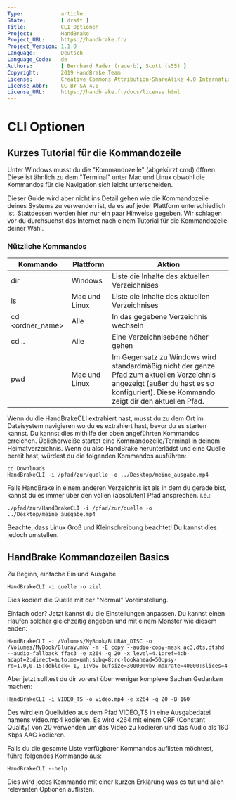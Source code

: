 ```yaml
---
Type:            article
State:           [ draft ]
Title:           CLI Optionen
Project:         HandBrake
Project_URL:     https://handbrake.fr/
Project_Version: 1.1.0
Language:        Deutsch
Language_Code:   de
Authors:         [ Bernhard Rader (raderb), Scott (s55) ]
Copyright:       2019 HandBrake Team
License:         Creative Commons Attribution-ShareAlike 4.0 International
License_Abbr:    CC BY-SA 4.0
License_URL:     https://handbrake.fr/docs/license.html
---
```


CLI Optionen
=============================

## Kurzes Tutorial für die Kommandozeile

Unter Windows musst du die "Kommandozeile" (abgekürzt cmd) öffnen. Diese ist ähnlich zu dem "Terminal" unter Mac und Linux obwohl die Kommandos für die Navigation sich leicht unterscheiden.

Dieser Guide wird aber nicht ins Detail gehen wie die Kommandozeile deines Systems zu verwenden ist, da es auf jeder Plattform unterschiedlich ist. Stattdessen werden hier nur ein paar Hinweise gegeben.
Wir schlagen vor du durchsuchst das Internet nach einem Tutorial für die Kommandozeile deiner Wahl.

### Nützliche Kommandos

| Kommando         | Plattform       | Aktion                                                                                                                                              |
|------------------|-----------------|-----------------------------------------------------------------------------------------------------------------------------------------------------|
| dir              | Windows         | Liste die Inhalte des aktuellen Verzeichnises                                                                                                         |
| ls               | Mac und Linux | Liste die Inhalte des aktuellen Verzeichnises                                                                                                          |
| cd <ordner_name> | Alle            | In das gegebene Verzeichnis wechseln                                                                                                                 |
| cd ..            | Alle            | Eine Verzeichnisebene höher gehen                                                                                                                        |
| pwd              | Mac und Linux | Im Gegensatz zu Windows wird standardmäßig nicht der ganze Pfad zum aktuellen Verzeichnis angezeigt (außer du hast es so konfiguriert). Diese Kommando zeigt dir den aktuellen Pfad. |


Wenn du die HandBrakeCLI extrahiert hast, musst du zu dem Ort im Dateisystem navigieren wo du es extrahiert hast, bevor du es starten kannst. Du kannst dies mithilfe der oben angeführten Kommandos erreichen.
Üblicherweiße startet eine Kommandozeile/Terminal in deinem Heimatverzeichnis. Wenn du also HandBrake herunterlädst und eine Quelle bereit hast, würdest du die folgenden Kommandos ausführen:

    cd Downloads
    HandBrakeCLI -i /pfad/zur/quelle -o ../Desktop/meine_ausgabe.mp4

Falls HandBrake in einem anderen Verzeichnis ist als in dem du gerade bist, kannst du es immer über den vollen (absoluten) Pfad ansprechen. i.e.:

    ./pfad/zur/HandBrakeCLI -i /pfad/zur/quelle -o ../Desktop/meine_ausgabe.mp4

Beachte, dass Linux Groß und Kleinschreibung beachtet! Du kannst dies jedoch umstellen.

## HandBrake Kommandozeilen Basics

Zu Beginn, einfache Ein und Ausgabe.

    HandBrakeCLI -i quelle -o ziel

Dies kodiert die Quelle mit der "Normal" Voreinstellung.

Einfach oder? Jetzt kannst du die Einstellungen anpassen. Du kannst einen Haufen solcher gleichzeitig angeben und mit einem Monster wie diesem enden:

    HandBrakeCLI -i /Volumes/MyBook/BLURAY_DISC -o /Volumes/MyBook/Bluray.mkv -m -E copy --audio-copy-mask ac3,dts,dtshd --audio-fallback ffac3 -e x264 -q 20 -x level=4.1:ref=4:b-adapt=2:direct=auto:me=umh:subq=8:rc-lookahead=50:psy-rd=1.0,0.15:deblock=-1,-1:vbv-bufsize=30000:vbv-maxrate=40000:slices=4

Aber jetzt solltest du dir vorerst über weniger komplexe Sachen Gedanken machen:

    HandBrakeCLI -i VIDEO_TS -o video.mp4 -e x264 -q 20 -B 160

Des wird ein Quellvideo aus dem Pfad VIDEO_TS in eine Ausgabedatei namens video.mp4 kodieren. Es wird x264 mit einem CRF (Constant Quality) von 20 verwenden um das Video zu kodieren und das Audio als 160 Kbps AAC kodieren.

Falls du die gesamte Liste verfügbarer Kommandos auflisten möchtest, führe folgendes Kommando aus:

    HandBrakeCLI --help

Dies wird jedes Kommando mit einer kurzen Erklärung was es tut und allen relevanten Optionen auflisten.
